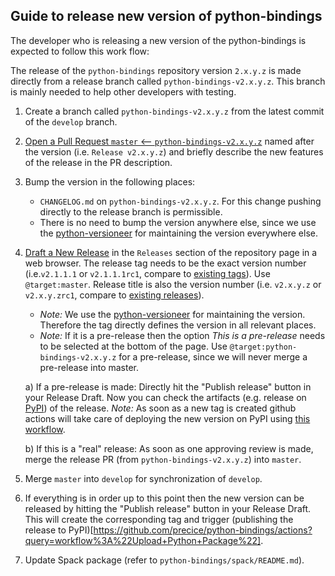 ## Guide to release new version of python-bindings
The developer who is releasing a new version of the python-bindings is expected to follow this work flow:

The release of the `python-bindings` repository version `2.x.y.z` is made directly from a release branch called `python-bindings-v2.x.y.z`. This branch is mainly needed to help other developers with testing.

1. Create a branch called `python-bindings-v2.x.y.z` from the latest commit of the `develop` branch.

2. [Open a Pull Request `master` <-- `python-bindings-v2.x.y.z`](https://github.com/precice/python-bindings/compare/master...master) named after the version (i.e. `Release v2.x.y.z`) and briefly describe the new features of the release in the PR description.

3. Bump the version in the following places:

    * `CHANGELOG.md` on `python-bindings-v2.x.y.z`. For this change pushing directly to the release branch is permissible.
    * There is no need to bump the version anywhere else, since we use the [python-versioneer](https://github.com/python-versioneer/python-versioneer/) for maintaining the version everywhere else.

4. [Draft a New Release](https://github.com/precice/python-bindings/releases/new) in the `Releases` section of the repository page in a web browser. The release tag needs to be the exact version number (i.e.`v2.1.1.1` or `v2.1.1.1rc1`, compare to [existing tags](https://github.com/precice/python-bindings/tags)). Use `@target:master`. Release title is also the version number (i.e. `v2.x.y.z` or `v2.x.y.zrc1`, compare to [existing releases](https://github.com/precice/python-bindings/tags)). 

    * *Note:* We use the [python-versioneer](https://github.com/python-versioneer/python-versioneer/) for maintaining the version. Therefore the tag directly defines the version in all relevant places.
    * *Note:* If it is a pre-release then the option *This is a pre-release* needs to be selected at the bottom of the page. Use `@target:python-bindings-v2.x.y.z` for a pre-release, since we will never merge a pre-release into master.

    a) If a pre-release is made: Directly hit the "Publish release" button in your Release Draft. Now you can check the artifacts (e.g. release on [PyPI](https://pypi.org/project/pyprecice/#history)) of the release. *Note:* As soon as a new tag is created github actions will take care of deploying the new version on PyPI using [this workflow](https://github.com/precice/python-bindings/actions?query=workflow%3A%22Upload+Python+Package%22).

    b) If this is a "real" release: As soon as one approving review is made, merge the release PR (from `python-bindings-v2.x.y.z`) into `master`.

6. Merge `master` into `develop` for synchronization of `develop`.

7. If everything is in order up to this point then the new version can be released by hitting the "Publish release" button in your Release Draft. This will create the corresponding tag and trigger (publishing the release to PyPI)[https://github.com/precice/python-bindings/actions?query=workflow%3A%22Upload+Python+Package%22].

8. Update Spack package (refer to `python-bindings/spack/README.md`).
